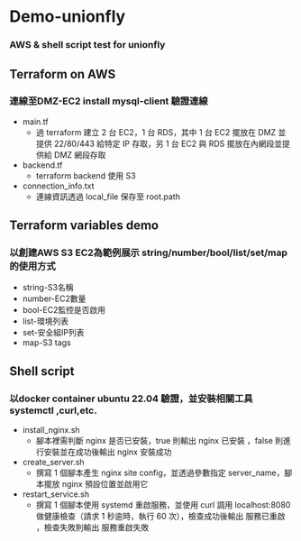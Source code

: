 # Demo-unionfly
### AWS &amp; shell script test for unionfly

## Terraform on AWS
### 連線至DMZ-EC2 install mysql-client 驗證連線
- main.tf
  - 過 terraform 建立 2 台 EC2，1 台 RDS，其中 1 台 EC2 擺放在 DMZ 並提供 22/80/443 給特定 IP 存取，另 1 台 EC2 與 RDS 擺放在內網段並提供給 DMZ 網段存取
- backend.tf
  - terraform backend 使用 S3
- connection_info.txt
  - 連線資訊透過 local_file 保存至 root.path 
## Terraform variables demo
### 以創建AWS S3 EC2為範例展示 string/number/bool/list/set/map 的使用方式
- string-S3名稱
- number-EC2數量
- bool-EC2監控是否啟用
- list-環境列表
- set-安全組IP列表
- map-S3 tags
## Shell script
### 以docker container ubuntu 22.04 驗證，並安裝相關工具 systemctl ,curl,etc.
- install_nginx.sh
  - 腳本裡需判斷 nginx 是否已安裝，true 則輸出 nginx 已安裝 ，false 則進行安裝並在成功後輸出 nginx 安裝成功
- create_server.sh
  - 撰寫 1 個腳本產生 nginx site config，並透過參數指定 server_name，腳本擺放 nginx 預設位置並啟用它
- restart_service.sh
  - 撰寫 1 個腳本使用 systemd 重啟服務，並使用 curl 調用 localhost:8080 做健康檢查（請求 1 秒逾時，執行 60 次），檢查成功後輸出 服務已重啟 ，檢查失敗則輸出 服務重啟失敗